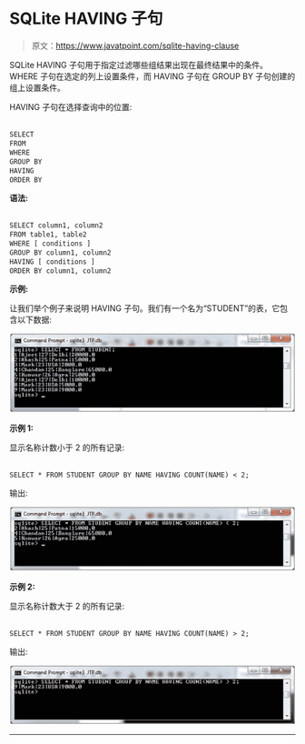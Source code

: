 # SQLite HAVING 子句

> 原文：<https://www.javatpoint.com/sqlite-having-clause>

SQLite HAVING 子句用于指定过滤哪些组结果出现在最终结果中的条件。WHERE 子句在选定的列上设置条件，而 HAVING 子句在 GROUP BY 子句创建的组上设置条件。

HAVING 子句在选择查询中的位置:

```

SELECT
FROM
WHERE
GROUP BY
HAVING
ORDER BY

```

**语法:**

```

SELECT column1, column2
FROM table1, table2
WHERE [ conditions ]
GROUP BY column1, column2
HAVING [ conditions ]
ORDER BY column1, column2

```

**示例:**

让我们举个例子来说明 HAVING 子句。我们有一个名为“STUDENT”的表，它包含以下数据:

![Sqlite Having clause 1](img/5736e1818618b5e603a0df7430ed1cb9.png)

**示例 1:**

显示名称计数小于 2 的所有记录:

```

SELECT * FROM STUDENT GROUP BY NAME HAVING COUNT(NAME) < 2; 

```

输出:

![Sqlite Having clause 2](img/7991c767a071f1d12a4744e618881c11.png)

**示例 2:**

显示名称计数大于 2 的所有记录:

```

SELECT * FROM STUDENT GROUP BY NAME HAVING COUNT(NAME) > 2;

```

输出:

![Sqlite Having clause 3](img/4c9c936f97df8ce793b3e955d3e2ba16.png)

* * *